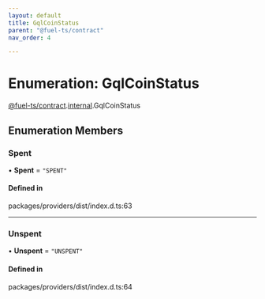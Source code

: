```yaml
---
layout: default
title: GqlCoinStatus
parent: "@fuel-ts/contract"
nav_order: 4

---
```


# Enumeration: GqlCoinStatus

[@fuel-ts/contract](../index.md).[internal](../namespaces/internal.md).GqlCoinStatus

## Enumeration Members

### Spent

• **Spent** = ``"SPENT"``

#### Defined in

packages/providers/dist/index.d.ts:63

___

### Unspent

• **Unspent** = ``"UNSPENT"``

#### Defined in

packages/providers/dist/index.d.ts:64
